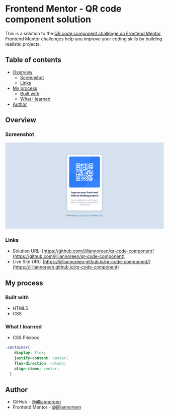 # Frontend Mentor - QR code component solution

This is a solution to the [QR code component challenge on Frontend Mentor](https://www.frontendmentor.io/challenges/qr-code-component-iux_sIO_H). Frontend Mentor challenges help you improve your coding skills by building realistic projects. 

## Table of contents

- [Overview](#overview)
  - [Screenshot](#screenshot)
  - [Links](#links)
- [My process](#my-process)
  - [Built with](#built-with)
  - [What I learned](#what-i-learned)
- [Author](#author)


## Overview

### Screenshot

![](./screenshot.png)


### Links

- Solution URL: [https://github.com/jilliannoreen/qr-code-component](https://github.com/jilliannoreen/qr-code-component)
- Live Site URL: [https://jilliannoreen.github.io/qr-code-component/](https://jilliannoreen.github.io/qr-code-component)

## My process

### Built with

- HTML5 
- CSS 

### What I learned


- CSS Flexbox

```css
.container{
    display: flex;
    justify-content: center;
    flex-direction: column;
    align-items: center;
  }
```

## Author

- GitHub - [@jilliannoreen](https://github.com/jilliannoreen)
- Frontend Mentor - [@jilliannoreen](https://www.frontendmentor.io/profile/jilliannoreen)


